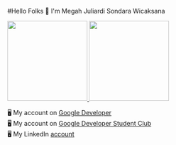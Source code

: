 #Hello Folks 👋
I'm Megah Juliardi Sondara Wicaksana

<p align="left">
<a href="https://github.com/raulmahya123">
  <img height="180em" src="https://github-readme-stats-eight-theta.vercel.app/api?username=raulmahya123&show_icons=true&theme=algolia&include_all_commits=true&count_private=true"/>
  <img height="180em" src="https://github-readme-stats-eight-theta.vercel.app/api/top-langs/?username=raulmahya123&layout=compact&langs_count=8&theme=algolia"/>
</a>
</p>

🖥️ My account on [Google Developer](https://g.dev/juliardimegah)
<br>
🖥️ My account on [Google Developer Student Club](https://gdsc.community.dev/u/mc8qtw/#/about)
<br>
🖥️ My LinkedIn [account](https://linkedin.com/in/juliardimegah)
<!--
**juliardimegah/juliardimegah** is a ✨ _special_ ✨ repository because its `README.md` (this file) appears on your GitHub profile.

Here are some ideas to get you started:

- 🔭 I’m currently working on ...
- 🌱 I’m currently learning ...
- 👯 I’m looking to collaborate on ...
- 🤔 I’m looking for help with ...
- 💬 Ask me about ...
- 📫 How to reach me: ...
- 😄 Pronouns: ...
- ⚡ Fun fact: ...
-->
